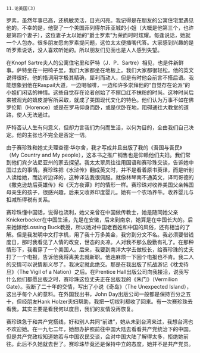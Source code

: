     11.论美国(3) 

   罗素，虽然年事已高，还机敏灵活，目光闪亮。我记得是在朋友的公寓住宅里遇见他的。不幸的是，他娶了一个美国菲列得尔菲亚城的小姐（大概是他第三个，也许是第四个妻子），这位妻子太以她的“爵士罗素”为荣而时时炫耀。每逢说话，她就一个人包办。很多朋友愿向罗素提问题，这位太太便插嘴代答。大家感到兴趣的是听罗素说话，没人喜欢听她的。所以朋友们见面也是人人感到失望。

   在Knopf Sartre夫人的公寓住宅里和萨特（J．P．Sartre）相见，也是件新鲜事。萨特坐在一把椅子里，我们大家都坐在地板上。我们大家都很轻松。他的英文说得很好。他的措词用字极其精确，犀利而动人，但是有时他会前言不搭后语。我能想象到他在Raspail大道，一边喝咖啡，一边和许多崇拜他的“自觉存在论派”的小姐们闲话的神情。这些自觉存在论者创始了不擦口红不抹粉的时尚。这种时尚后来被观光的嬉皮游客所采取，就成了美国现代文化的特色。他们认为万事不如在佛罗伦斯（Horence）或是在罗马仰身而卧，或是伏卧在地，阻碍通往大教堂的道路，使人无法通过。

   萨特否认人生有何意义，但却力言我们为何而生活，以何为目的，全由我们自己决定。他的主张也不完全是否定一切。

   由于赛珍珠和她丈夫理查德·华尔舍，我才写成并且出版了我的《吾国与吾民》（My Country and My people），这本书之推广销售也是仰赖他们夫妇。我们常到他们宾夕法尼亚州的家去探望。我太太翠凤往往用国语和赛珍珠交谈，告诉她中国过去的事情。赛珍珠把《水浒传》翻成英文时，并不是看着原书英译，而是听别人读给她，而边听边译的，这种译法我很佩服。就像林琴南不通英文，译司哥德的《撒克逊劫后英雄传》和《天方夜谭》时的情形一样。赛珍珠对收养美国父亲韩国母亲生的孩子，很感兴趣，后来又收养印度婴儿。她有一个农场养牛。收养婴儿与扣减所得税有关系。

   赛珍珠懂中国话，说得也流利，她父亲曾在中国做传教士，她是随同她父亲Knickerbocker在中国生活，先是在安徽，后来到南京，她算是在中国长大的。后来她嫁给Lossing Buck教授，所以她对中国老百姓和中国的风俗，还有相当的了解。但是我发明中文打字机，用了我十万多美金，我穷到分文不名。我必须要借钱度日，那时我看见了人情的改变，世态的炎凉。人对我不那么殷勤有礼了。在那种情形下，我看穿了一个美国人。后来，我要到南洋大学去做校长，给赛珍珠的丈夫打了一个电报，告诉他我将离美去就新职。他连麻烦一下回个电报也不肯。我二人的交情可以说情断义尽了。我决定就此绝交。那是在我出版了抗战游记《枕戈待旦》（The Vigil of a Nation）之后。在Prentice Hall出版公司向我接洽，说我写什么他们都愿出版之时，赛珍珠这位丈夫正在出版我的《朱门》（Vermilion Gate）。我断了二十年的交情，写出了小说《奇岛》（The Unexpected Island），这出乎每个人的意料。在外国我出书，John Day出版公司一般都是保持百分之五十，但经朋友Hank Holzer夫妇帮助，我把一切权利都收了回来。有一次赛珍珠去看我，其实主要是看我何以度日，我们的友情没再恢复。

   赛珍珠急于和共产党搭线，好和别人共同“前进”，她从未到台湾来过，我想台湾也不欢迎她。在一九七二年，她想办护照前往中国大陆去看看共产党统治下的中国。但是共产党政权知道她若与中国农民交谈，会对中国大陆了解得太多，拒绝她前往。此后不久她就去世了。赛珍珠毕竟还是保持中立的态度，她并不是共产党员。

